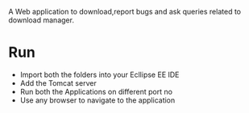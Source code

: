 A Web application to  download,report bugs and ask queries related to download manager.

<h1><B>Run</B></h1>
<ul>
<li>
Import both the folders into your Ecllipse EE IDE 
</li>
<li>
Add the Tomcat server 
</li>
<li>
Run both the Applications on different port no
</li>
<li>
Use any browser to navigate to the application
</li>
</ul>
